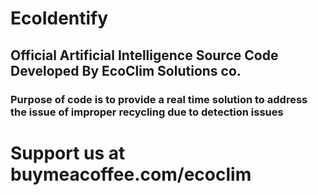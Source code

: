 # EcoIdentify
## Official Artificial Intelligence Source Code Developed By EcoClim Solutions co. 
### Purpose of code is to provide a real time solution to address the issue of improper recycling due to detection issues

<h1> Support us at buymeacoffee.com/ecoclim </h1>
